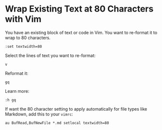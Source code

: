 # Wrap Existing Text at 80 Characters with Vim

You have an existing block of text or code in Vim.
You want to re-format it to wrap to 80 characters.

```
:set textwidth=80
```

Select the lines of text you want to re-format:

```
v
```

Reformat it:

```
gq
```

Learn more:

```
:h gq
```

If want the 80 character setting to apply automatically
for file types like Markdown,
add this to your `vimrc`:

```
au BufRead,BufNewFile *.md setlocal textwidth=80
```
